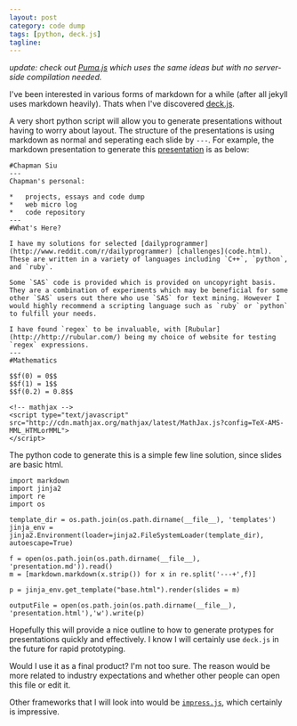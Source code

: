 ```yaml
---
layout: post
category: code dump
tags: [python, deck.js]
tagline:
---
```


_update: check out [Puma.js](http://chappers.github.io/puma/) which uses the same ideas but with no server-side compilation needed._

I've been interested in various forms of markdown for a while (after all jekyll uses markdown heavily). Thats when I've discovered [deck.js](http://imakewebthings.com/deck.js/).

A very short python script will allow you to generate presentations without having to worry about layout. The structure of the presentations is using markdown as normal and seperating each slide by `---`. For example, the markdown presentation to generate this [presentation](https://googledrive.com/host/0ByHWFFfBDxCFZ1ctMk9MRjBXc0U/deckjs/presentation.html) is as below:

    #Chapman Siu
    ---
    Chapman's personal:

    *	projects, essays and code dump
    *	web micro log
    *	code repository
    ---
    #What's Here?

    I have my solutions for selected [dailyprogrammer](http://www.reddit.com/r/dailyprogrammer) [challenges](code.html).
    These are written in a variety of languages including `C++`, `python`, and `ruby`.

    Some `SAS` code is provided which is provided on uncopyright basis. They are a combination of experiments which may be beneficial for some other `SAS` users out there who use `SAS` for text mining. However I would highly recommend a scripting language such as `ruby` or `python` to fulfill your needs.

    I have found `regex` to be invaluable, with [Rubular](http://http://rubular.com/) being my choice of website for testing `regex` expressions.
    ---
    #Mathematics

    $$f(0) = 0$$
    $$f(1) = 1$$
    $$f(0.2) = 0.8$$

    <!-- mathjax -->
    <script type="text/javascript"
    src="http://cdn.mathjax.org/mathjax/latest/MathJax.js?config=TeX-AMS-MML_HTMLorMML">
    </script>

The python code to generate this is a simple few line solution, since slides are basic html.

    import markdown
    import jinja2
    import re
    import os

    template_dir = os.path.join(os.path.dirname(__file__), 'templates')
    jinja_env = jinja2.Environment(loader=jinja2.FileSystemLoader(template_dir), autoescape=True)

    f = open(os.path.join(os.path.dirname(__file__), 'presentation.md')).read()
    m = [markdown.markdown(x.strip()) for x in re.split('---+',f)]

    p = jinja_env.get_template("base.html").render(slides = m)

    outputFile = open(os.path.join(os.path.dirname(__file__), 'presentation.html'),'w').write(p)

Hopefully this will provide a nice outline to how to generate protypes for presentations quickly and effectively. I know I will certainly use `deck.js` in the future for rapid prototyping.

Would I use it as a final product? I'm not too sure. The reason would be more related to industry expectations and whether other people can open this file or edit it.

Other frameworks that I will look into would be [`impress.js`](http://bartaz.github.com/impress.js/), which certainly is impressive.

